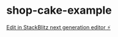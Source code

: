# shop-cake-example

[Edit in StackBlitz next generation editor ⚡️](https://stackblitz.com/~/github.com/clickspider/shop-cake-example)
